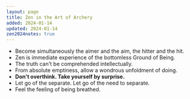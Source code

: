 ```yaml
---
layout: page
title: Zen in the Art of Archery
added: 2024-01-14
updated: 2024-01-14
zen2024notes: true
---
```


- Become simultaneously the aimer and the aim, the hitter and the hit.
- Zen is immediate experience of the bottomless Ground of Being.
- The truth can't be comprehended intellectually.
- From absolute emptiness, allow a wondrous unfoldment of doing.
- **Don't overthink. Take yourself by surprise.**
- Let go of the separate. Let go of the need to separate.
- Feel the feeling of being breathed.